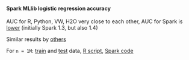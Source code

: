 
#### Spark MLlib logistic regression accuracy

AUC for R, Python, VW, H2O very close to each other, AUC for Spark is 
[lower](https://github.com/szilard/benchm-ml#linear-models) (initially Spark 1.3, but also 1.4)

Similar results by [others](https://github.com/BIDData/BIDMach/wiki/Benchmarks#reuters-data)

For `n = 1M`: [train](https://s3.amazonaws.com/benchm-ml--spark/spark-train-1m.csv) and 
[test](https://s3.amazonaws.com/benchm-ml--spark/spark-test-1m.csv) data, 
[R script](glmnet.R), 
[Spark code](spark.txt)

